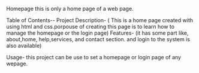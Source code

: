 Homepage
this is only a home page of a web page.

Table of Contents--
Project Description- ( This is a home page created with using html and css.porpouse of creating this page is to learn how to manage the homepage or the login page)
Features- (it has some part like, about,home,  help,services, and contact section. and login to the system is also available)

Usage- this project can be use to set a homepage or login page of any wepage.
